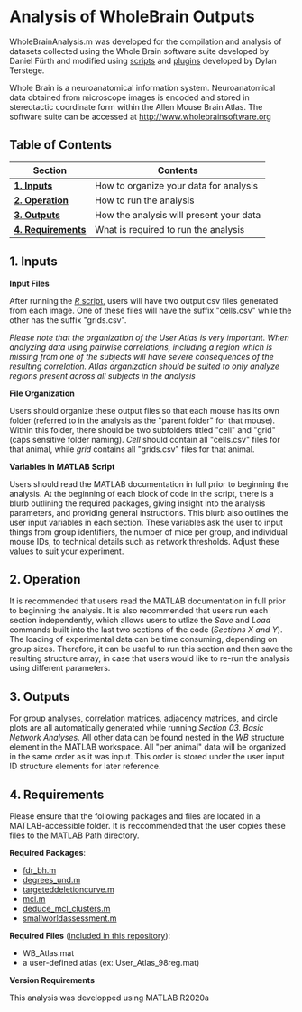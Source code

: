 Analysis of WholeBrain Outputs
==============================

WholeBrainAnalysis.m was developed for the compilation and analysis of datasets collected using the Whole Brain software suite developed by Daniel Fürth and modified using [scripts](https://github.com/dterstege/PublicationRepo/tree/main/Terstege2022A/WholeBrain/R) and [plugins](https://github.com/dterstege/CavalieriPointMask) developed by Dylan Terstege.

Whole Brain is a neuroanatomical information system.  Neuroanatomical data obtained from microscope images is encoded and stored in stereotactic coordinate form within the Allen Mouse Brain Atlas. The software suite can be accessed at http://www.wholebrainsoftware.org

## Table of Contents

| Section  | Contents |
| ------------- | ------------- |
| [**1. Inputs**](#in) | How to organize your data for analysis |
| [**2. Operation**](#op) | How to run the analysis |
| [**3. Outputs**](#out) | How the analysis will present your data |
| [**4. Requirements**](#req) | What is required to run the analysis |

<a name="in"/>

## 1. Inputs

**Input Files**

After running the [*R* script](https://github.com/dterstege/PublicationRepo/tree/main/Terstege2022A/WholeBrain/R), users will have two output csv files generated from each image.  One of these files will have the suffix "cells.csv" while the other has the suffix "grids.csv".

*Please note that the organization of the User Atlas is very important. When analyzing data using pairwise correlations, including a region which is missing from one of the subjects will have severe consequences of the resulting correlation. Atlas organization should be suited to only analyze regions present across all subjects in the analysis*

**File Organization**

Users should organize these output files so that each mouse has its own folder (referred to in the analysis as the "parent folder" for that mouse).  Within this folder, there should be two subfolders titled "cell" and "grid" (caps sensitive folder naming).  *Cell* should contain all "cells.csv" files for that animal, while *grid* contains all "grids.csv" files for that animal.

**Variables in MATLAB Script**

Users should read the MATLAB documentation in full prior to beginning the analysis.  At the beginning of each block of code in the script, there is a blurb outlining the required packages, giving insight into the analysis parameters, and providing general instructions.  This blurb also outlines the user input variables in each section.  These variables ask the user to input things from group identifiers, the number of mice per group, and individual mouse IDs, to technical details such as network thresholds.  Adjust these values to suit your experiment.

<a name="op"/>

## 2. Operation

It is recommended that users read the MATLAB documentation in full prior to beginning the analysis.  It is also recommended that users run each section independently, which allows users to utlize the *Save* and *Load* commands built into the last two sections of the code (*Sections X and Y*).  The loading of experimental data can be time consuming, depending on group sizes.  Therefore, it can be useful to run this section and then save the resulting structure array, in case that users would like to re-run the analysis using different parameters.

<a name="out"/>

## 3. Outputs

For group analyses, correlation matrices, adjacency matrices, and circle plots are all automatically generated while running *Section 03. Basic Network Analyses*.  All other data can be found nested in the *WB* structure element in the MATLAB workspace.  All "per animal" data will be organized in the same order as it was input.  This order is stored under the user input ID structure elements for later reference.

<a name="req"/>

## 4. Requirements

Please ensure that the following packages and files are located in a MATLAB-accessible folder.  It is reccommended that the user copies these files to the MATLAB Path directory.

**Required Packages**:

- [fdr_bh.m](https://www.mathworks.com/matlabcentral/fileexchange/27418-fdr_bh)
- [degrees_und.m](https://sites.google.com/site/bctnet/)
- [targeteddeletioncurve.m](https://github.com/dterstege/TargetedNodeDeletionToolbox)
- [mcl.m](https://github.com/AndrasHartmann/MMCL)
- [deduce_mcl_clusters.m](https://github.com/AndrasHartmann/MMCL)
- [smallworldassessment.m](https://github.com/dterstege/SmallWorldAssessment)

**Required Files** ([included in this repository](https://github.com/dterstege/PublicationRepo/tree/main/Terstege2022A/WholeBrain/MATLAB/Atlases)):

- WB_Atlas.mat
- a user-defined atlas (ex: User_Atlas_98reg.mat)

**Version Requirements**

This analysis was developped using MATLAB R2020a
